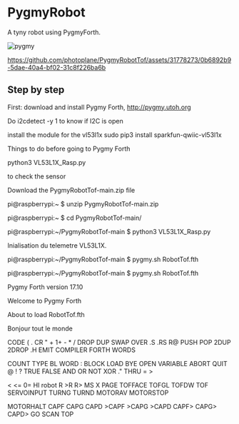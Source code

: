 # PygmyRobot
A tyny robot using PygmyForth.

![pygmy](https://github.com/photoplane/PygmyRobotTof/assets/31778273/2e7f9684-4f8f-4a17-907e-76c8bf4ab14a)



https://github.com/photoplane/PygmyRobotTof/assets/31778273/0b6892b9-5dae-40a4-bf02-31c8f226ba6b

## Step by step

First: 
download and install Pygmy Forth,
http://pygmy.utoh.org

Do i2cdetect -y 1 to know if I2C is open

install the module for the vl53l1x
sudo pip3 install sparkfun-qwiic-vl53l1x

Things to do before going to Pygmy Forth

python3 VL53L1X_Rasp.py 

to check the sensor

Download the PygmyRobotTof-main.zip file

pi@raspberrypi:~ $ unzip PygmyRobotTof-main.zip 

pi@raspberrypi:~ $ cd PygmyRobotTof-main/

pi@raspberrypi:~/PygmyRobotTof-main $ python3 VL53L1X_Rasp.py 

Inialisation du telemetre VL53L1X.

pi@raspberrypi:~/PygmyRobotTof-main $ pygmy.sh RobotTof.fth

pi@raspberrypi:~/PygmyRobotTof-main $ pygmy.sh RobotTof.fth

Pygmy Forth version 17.10

Welcome to Pygmy Forth 

About to load RobotTof.fth
           

Bonjour tout le monde 


CODE ( . CR " + 1+ - * / DROP DUP SWAP OVER .S .RS R@ PUSH POP 2DUP 2DROP .H EMIT COMPILER FORTH WORDS 

COUNT TYPE BL WORD : BLOCK LOAD BYE OPEN VARIABLE ABORT QUIT @ ! ? TRUE FALSE AND OR NOT XOR ." THRU = > 

< <= 0= HI robot R >R R> MS X PAGE TOFFACE TOFGL TOFDW TOF SERVOINPUT TURNG TURND MOTORAV MOTORSTOP 

MOTORHALT CAPF CAPG CAPD >CAPF >CAPG >CAPD CAPF> CAPG> CAPD> GO SCAN TOP 








